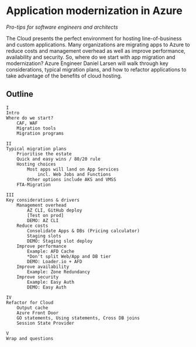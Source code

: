 # Application modernization in Azure

_Pro-tips for software engineers and architects_

The Cloud presents the perfect environment for hosting line-of-business and custom applications. Many organizations are migrating apps to Azure to reduce costs and management overhead as well as improve performance, availability and security. So, where do we start with app migration and modernization? Azure Engineer Daniel Larsen will walk through key considerations, typical migration plans, and how to refactor applications to take advantage of the benefits of cloud hosting.

## Outline

```
I
Intro
Where do we start?
    CAF, WAF
	Migration tools
	Migration programs

II
Typical migration plans
	Prioritise the estate
	Quick and easy wins / 80/20 rule
	Hosting choices
        Most apps will land on App Services
            incl. Web Jobs and Functions 
        Other options include AKS and VMSS
	FTA-Migration

III
Key considerations & drivers
	Management overhead
		AZ CLI, GitHub deploy
		[Test on prod]
        DEMO: AZ CLI
	Reduce costs
		Consolidate Apps & DBs (Pricing calculator)
		Staging slots
        DEMO: Staging slot deploy
	Improve performance
		Example: AFD Cache
		*Don't split Web/App and DB tier
        DEMO: Loader.io + AFD
	Improve availability
		Example: Zone Redundancy
	Improve security
		Example: Easy Auth
        DEMO: Easy Auth

IV
Refactor for Cloud
	Output cache
	Azure Front Door
	GO statements, Using statements, Cross DB joins
	Session State Provider

V
Wrap and questions
```